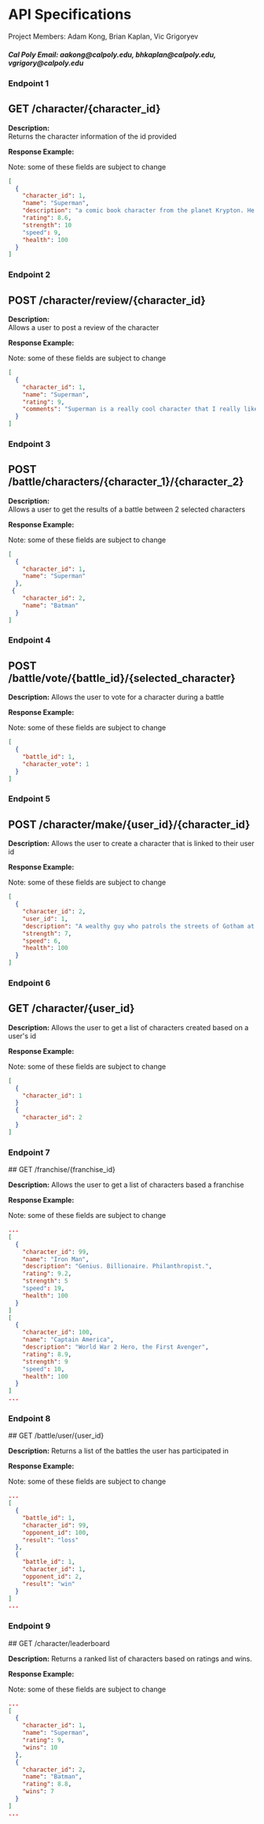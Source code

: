 <h1>API Specifications</h1>

<p>Project Members: Adam Kong, Brian Kaplan, Vic Grigoryev</p>

<h5>Cal Poly Email: aakong@calpoly.edu, bhkaplan@calpoly.edu, vgrigory@calpoly.edu</h5>

<h3> Endpoint 1</h3>

## GET /character/{character_id}

**Description:**  
Returns the character information of the id provided

**Response Example:**

Note: some of these fields are subject to change
```json
[
  {
    "character_id": 1,
    "name": "Superman",
    "description": "a comic book character from the planet Krypton. He can fly, has super strength, and has laser eyes",
    "rating": 8.6,
    "strength": 10
    "speed": 9,
    "health": 100
  }
]
```
<h3> Endpoint 2</h3>

## POST /character/review/{character_id}

**Description:**  
Allows a user to post a review of the character

**Response Example:**

Note: some of these fields are subject to change
```json
[
  {
    "character_id": 1,
    "name": "Superman",
    "rating": 9,
    "comments": "Superman is a really cool character that I really like because he is Super!"
  }
]
```
<h3> Endpoint 3</h3>

## POST /battle/characters/{character_1}/{character_2}

**Description:**  
Allows a user to get the results of a battle between 2 selected characters

**Response Example:**

Note: some of these fields are subject to change
```json
[
  {
    "character_id": 1,
    "name": "Superman"
  },
 {
    "character_id": 2,
    "name": "Batman"
  }
]
```
<h3> Endpoint 4</h3>

## POST /battle/vote/{battle_id}/{selected_character}

**Description:**
Allows the user to vote for a character during a battle

**Response Example:**

Note: some of these fields are subject to change
```json
[
  {
    "battle_id": 1,
    "character_vote": 1
  }
]
```
<h3> Endpoint 5</h3>

## POST /character/make/{user_id}/{character_id}

**Description:**
Allows the user to create a character that is linked to their user id

**Response Example:**

Note: some of these fields are subject to change
```json
[
  {
    "character_id": 2,
    "user_id": 1,
    "description": "A wealthy guy who patrols the streets of Gotham at night for justice. He is very strong and smart and will stop at nothing to achieve his goals.",
    "strength": 7,
    "speed": 6,
    "health": 100
  }
]
```
<h3> Endpoint 6</h3>

## GET /character/{user_id}

**Description:**
Allows the user to get a list of characters created based on a user's id

**Response Example:**

Note: some of these fields are subject to change
```json
[
  {
    "character_id": 1
  }
  {
    "character_id": 2
  }
]
```
<h3> Endpoint 7</h3>
## GET /franchise/{franchise_id}

**Description:**
Allows the user to get a list of characters based a franchise

**Response Example:**

Note: some of these fields are subject to change
```json
...
[
  {
    "character_id": 99,
    "name": "Iron Man",
    "description": "Genius. Billionaire. Philanthropist.",
    "rating": 9.2,
    "strength": 5
    "speed": 19,
    "health": 100
  }
]
[
  {
    "character_id": 100,
    "name": "Captain America",
    "description": "World War 2 Hero, the First Avenger",
    "rating": 8.9,
    "strength": 9
    "speed": 10,
    "health": 100
  }
]
...
```

<h3> Endpoint 8</h3>
## GET /battle/user/{user_id}

**Description:**
Returns a list of the battles the user has participated in

**Response Example:**

Note: some of these fields are subject to change
```json
...
[
  {
    "battle_id": 1,
    "character_id": 99,
    "opponent_id": 100,
    "result": "loss"
  },
  {
    "battle_id": 1,
    "character_id": 1,
    "opponent_id": 2,
    "result": "win"
  }
]
...
```

<h3> Endpoint 9</h3>
## GET /character/leaderboard

**Description:**
Returns a ranked list of characters based on ratings and wins.

**Response Example:**

Note: some of these fields are subject to change
```json
...
[
  {
    "character_id": 1,
    "name": "Superman",
    "rating": 9,
    "wins": 10
  },
  {
    "character_id": 2,
    "name": "Batman",
    "rating": 8.8,
    "wins": 7
  }
]
...
```
